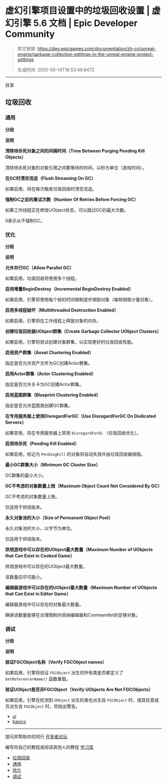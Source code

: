 # 虚幻引擎项目设置中的垃圾回收设置 | 虚幻引擎 5.6 文档 | Epic Developer Community

> 原文链接: https://dev.epicgames.com/documentation/zh-cn/unreal-engine/garbage-collection-settings-in-the-unreal-engine-project-settings
> 
> 生成时间: 2025-06-14T18:53:49.847Z

---

目录

## 垃圾回收

### 通用

**分段**

**说明**

**清除待杀死对象之间的间隔时间（Time Between Purging Pending Kill Objects）**

清除待杀死对象的对象引用之间要等待的时间，以秒为单位（游戏时间）。

**在GC时清空流送（Flush Streaming On GC）**

如果启用，将在每次触发垃圾回收时清空流送。

**强制GC之前的重试次数（Number Of Retries Before Forcing GC）**

如果工作线程正在修改UObject状态，可以跳过GC的最大次数。

0表示从不强制GC。

### 优化

**分段**

**说明**

**允许并行GC（Allow Parallel GC）**

如果启用，垃圾回收将使用多个线程。

**启用增量BeginDestroy（Incremental BeginDestroy Enabled）**

如果启用，引擎将使用每个帧的时间限制逐步销毁对象（每帧销毁少量对象）。

**启用多线程破坏（Multithreaded Destruction Enabled）**

如果启用，引擎将在工作线程上释放对象的内存。

**创建垃圾回收器UObject群集（Create Garbage Collector UObject Clusters）**

如果启用，引擎将尝试创建对象群集，以实现更好的垃圾回收性能。

**启用资产群集（Asset Clustering Enabled）**

指定是否允许资产文件为GC创建Actor群集。

**启用Actor群集（Actor Clustering Enabled）**

指定是否允许关卡为GC创建Actor群集。

**启用蓝图群集（Blueprint Clustering Enabled）**

指定是否允许蓝图类创建GC群集。

**在专用服务器上使用DisregardForGC（Use DisregardForGC On Dedicated Servers）**

如果禁用，将在专用服务器上禁用 `DisregardForGC` （垃圾回收优化）。

**启用待杀死（Pending Kill Enabled）**

如果启用，标记为 `PendingKill` 的对象将自动失效并由垃圾回收器销毁。

**最小GC群集大小（Minimum GC Cluster Size）**

GC群集的最小大小。

**GC不考虑的对象数量上限（Maximum Object Count Not Considered By GC）**

GC不考虑的对象数量上限。

仅适用于烘焙版本。

**永久对象池的大小（Size of Permanent Object Pool）**

永久对象池的大小，以字节为单位。

仅适用于烘焙版本。

**烘焙游戏中可以存在的UObject最大数量（Maximum Number of UObjects that Can Exist in Cooked Game）**

烘焙游戏中可以存在的UObject最大数量。

该数量应尽可能小。

**编辑器游戏中可以存在的UObject最大数量（Maximum Number of UObjects that Can Exist in Editor Game）**

编辑器游戏中可以存在的对象最大数量。

确保该数量能够在合理限制内容纳编辑器和Commandlet的足够对象。

### 调试

**分段**

**说明**

**验证FGCObject名称（Verify FGCObject names）**

如果启用，引擎将验证 `FGCObject` 派生的所有类是否都定义了 `GetReferencerName()` 函数重载。

**验证UObject是否非FGCObject（Verify UObjects Are Not FGCObjects）**

如果启用，引擎在检测到 `UObject` 派生的类也派生自 `FGCObject` 时，或其任意成员派生自 `FGCObject` 时，将抛出警告。

-   [ui](https://dev.epicgames.com/community/search?query=ui)
-   [basics](https://dev.epicgames.com/community/search?query=basics)

* * *

提问并帮助你的同行 [开发者论坛](https://forums.unrealengine.com/categories?tag=unreal-engine)

编写你自己的教程或阅读其他人的教程 [学习库](https://dev.epicgames.com/community/unreal-engine/learning)

-   [垃圾回收](/documentation/zh-cn/unreal-engine/garbage-collection-settings-in-the-unreal-engine-project-settings#%E5%9E%83%E5%9C%BE%E5%9B%9E%E6%94%B6)
-   [通用](/documentation/zh-cn/unreal-engine/garbage-collection-settings-in-the-unreal-engine-project-settings#%E9%80%9A%E7%94%A8)
-   [优化](/documentation/zh-cn/unreal-engine/garbage-collection-settings-in-the-unreal-engine-project-settings#%E4%BC%98%E5%8C%96)
-   [调试](/documentation/zh-cn/unreal-engine/garbage-collection-settings-in-the-unreal-engine-project-settings#%E8%B0%83%E8%AF%95)